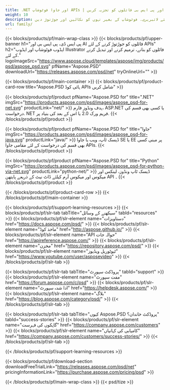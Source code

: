 ```yaml
---
title: .NET اور جاوا فوٹوشاپ APIs | پی ایس ڈی اور پی ایس بی فائلوں کو تجزیہ کریں
weight: 10
description: ایک سے زیادہ پلیٹ فارم پر پی ایس ڈی اور پی ایس بی فائلوں کو لکھنے اور برآمد کرنے کے لئے لائبریری. فوٹوشاپ کے بغیر تہوں کو نکالیں اور جوڑتوڑ دیں
url: family/
---
```


{{< blocks/products/pf/main-wrap-class >}}
{{< blocks/products/pf/upper-banner h1="پی ایس ڈی، پی ایس بی اور AI فائلوں کو جوڑتوڑ کرنے کے لئے APIs" h2="ایڈوب فوٹوشاپ اور ایڈوب Illustrator فائلوں کو بنانے، ترمیم کرنے اور تبدیل کرنے کے لئے." logoImageSrc="https://www.aspose.cloud/templates/aspose/img/products/psd/aspose_psd.svg" pfName="Aspose.PSD" downloadUrl="https://releases.aspose.com/psd/net" tryOnlineUrl="" >}}

{{< blocks/products/pf/main-container >}}
{{< blocks/products/pf/product-card-row title="Aspose.PSD ہائی کوڈ APIs شامل کریں" >}}

{{< blocks/products/pf/product pfName="Aspose.PSD for" title=".NET" imgSrc="https://products.aspose.com/psd/images/aspose_psd-for-net.svg" productLink="net/" >}}
ہدف ونڈوز فارم، ASP.NET یا کسی بھی قسم کی درخواست. NET فریم ورک 2.0 یا اس کے بعد کی بنیاد پر.
{{< /blocks/products/pf/product >}}

{{< blocks/products/pf/product pfName="Aspose.PSD for" title="جاوا" imgSrc="https://products.aspose.com/psd/images/aspose_psd-for-java.svg" productLink="java/" >}}
ڈیسک ٹاپ، ویب یا جاوا SE یا EE پر مبنی کسی بھی قسم کی درخواست کے لئے مقامی جاوا APIs.
{{< /blocks/products/pf/product >}}

{{< blocks/products/pf/product pfName="Aspose.PSD for" title="Python" imgSrc="https://products.aspose.com/psd/images/aspose_psd-for-python-via-net.svg" productLink="python-net/" >}}
ڈیسک ٹاپ ونڈوز، لینکس اور میکوس اور میکوس آرم کیلئے ڈاٹ نیٹ کے ذریعے پایتھن API ۔
{{< /blocks/products/pf/product >}}

{{< /blocks/products/pf/product-card-row >}}
{{< /blocks/products/pf/main-container >}}

{{< blocks/products/pf/support-learning-resources >}}
{{< blocks/products/pf/slr-tab tabTitle="سیکھنے کے وسائل" tabId="resources" >}}
{{< blocks/products/pf/slr-element name="دستاویزات" href="https://docs.aspose.com/psd/" >}}
{{< blocks/products/pf/slr-element name="ماخذ کوڈ" href="http://aspose.github.io/" >}}
{{< blocks/products/pf/slr-element name="API حوالہ جات" href="https://apireference.aspose.com/" >}}
{{< blocks/products/pf/slr-element name="مخزن" href="https://repository.aspose.com/psd/" >}}
{{< blocks/products/pf/slr-element name="ٹیوٹوریل ویڈیوز" href="https://www.youtube.com/user/asposevideo" >}}
{{< /blocks/products/pf/slr-tab >}}

{{< blocks/products/pf/slr-tab tabTitle="پروڈکٹ سپورٹ" tabId="support" >}}
{{< blocks/products/pf/slr-element name="مفت سپورٹ" href="https://forum.aspose.com/c/psd" >}}
{{< blocks/products/pf/slr-element name="ادا شدہ سپورٹ" href="https://helpdesk.aspose.com/" >}}
{{< blocks/products/pf/slr-element name="بلاگ" href="https://blog.aspose.com/category/psd/" >}}
{{< /blocks/products/pf/slr-tab >}}

{{< blocks/products/pf/slr-tab tabTitle="کیوں Aspose.PSD پروڈکٹ خاندان؟" tabId="success-stories" >}}
{{< blocks/products/pf/slr-element name="گاہکوں کی فہرست" href="https://company.aspose.com/customers" >}}
{{< blocks/products/pf/slr-element name="کامیابی کی کہانیاں" href="https://company.aspose.com/customers/success-stories/" >}}
{{< /blocks/products/pf/slr-tab >}}

{{< /blocks/products/pf/support-learning-resources >}}

{{< blocks/products/pf/download-section downloadFreeTrialLink="https://releases.aspose.com/psd/net" pricingInformationLink="https://purchase.aspose.com/pricing/psd" >}}

{{< /blocks/products/pf/main-wrap-class >}}
{{< psd/tize >}}
